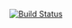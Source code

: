 [![Build Status](https://travis-ci.org/luuhoangnam/commander.svg?branch=master)](https://travis-ci.org/luuhoangnam/commander)
